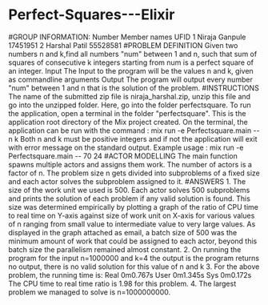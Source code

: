 # Perfect-Squares---Elixir
 #GROUP INFORMATION:  Number      Member names         UFID   1        Niraja Ganpule      17451951   2        Harshal Patil       55528581  #PROBLEM DEFINITION Given two numbers n and k,find all numbers "num" between 1 and n, such that sum of squares of consecutive k integers starting from num is a perfect square of an integer.  Input  The Input to the program will be the values n and k, given as commandline arguments  Output The program will output every number "num" between 1 and n that is the solution of the problem.  #INSTRUCTIONS  The name of the submitted zip file is niraja_harshal.zip, unzip this file and go into the unzipped folder. Here, go into the folder perfectsquare. To run the application, open a terminal in the folder "perfectsquare". This is the application root directory of the Mix project created.  On the terminal, the application can be run with the command : mix run -e Perfectsquare.main -- n k Both n and k must be positive integers and if not the application will exit with error message on the standard output.  Example usage : mix run -e Perfectsquare.main -- 70 24   #ACTOR MODELLING The main function spawns multiple actors and assigns them work. The number of actors is a factor of n. The problem size n gets divided into subproblems of a fixed size and each actor solves the subproblem assigned to it.   #ANSWERS  1. The size of the work unit we used is 500. Each actor solves 500 subproblems and prints the solution of each problem if any valid solution is found. This size was determined empirically by plotting a graph of the ratio of CPU time to real time on Y-axis against size of work unit on X-axis for various values of n ranging from small value to intermediate value to very large values.    As displayed in the graph attached as email, a batch size of 500 was the minimum amount of work that could be assigned to each actor, beyond this batch size the parallelism remained almost constant.  2. On running the program for the input n=1000000 and k=4 the output is the program returns no output, there is no valid solution for this value of n and k  3. For the above problem, the running time is: Real 0m0.767s User 0m1.345s Sys  0m0.172s  The CPU time to real time ratio is 1.98 for this problem.  4. The largest problem we managed to solve is n=1000000000.
